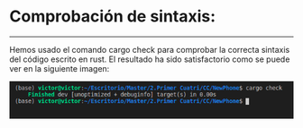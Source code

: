 # Comprobación de sintaxis:
---
Hemos usado el comando cargo check para comprobar la correcta sintaxis del código escrito en rust. El resultado ha sido satisfactorio como se puede ver en la siguiente imagen:

![imageCheck](https://github.com/vtt0001/NewPhone/blob/Hito_1/Img/check.png)

